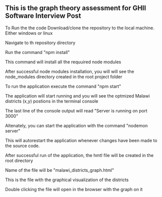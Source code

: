 This is the graph theory assessment for GHII Software Interview Post
--------------------------------------------------------------------

To Run the the code
Download/clone the repository to the local machine. Either windows or linux

Navigate to th repository directory

Run the command "npm install"

This command will install all the requuired node modules

After successful node modules installation, you will will see the node_modules directory created in the root project folder

To run the application execute the command "npm start"

The application will start running and you will see the optmized Malawi districts (x,y) postions in the terminal console

The last line of the console output will read "Server is running on port 3000"

Altenately, you can start the application with the command "nodemon server"

This will autorestart the application whenever changes have been made to the source code.

After successful run of the application, the hmtl file will be created in the root directory

Name of the file will be "malawi_districts_graph.html"

This is the file with the graphical visualization of the districts

Double clicking the file will open in the browser with the graph on it
